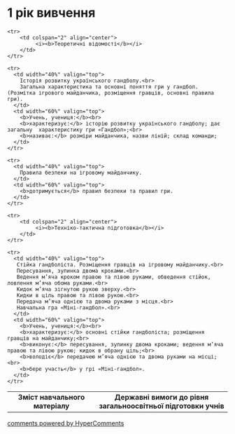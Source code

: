 <div id="hypercomments_widget" class="js-hypercomments-widget invisible"></div>

1 рік вивчення
=============================

<table>
  <body>
    <tr>
      <td width="40%" align="center">
        <b>Зміст навчального матеріалу</b>
      </td>
      <td width="60%" align="center" valign="top">
        <b>Державні вимоги до рівня загальноосвітньої підготовки учнів</b>
      </td>
    </tr>

    <tr>
    	<td colspan="2" align="center">
    		 <i><b>Теоретичні відомості</b></i>
    	</td>
    </tr>

    <tr>
      <td width="40%" valign="top">
        Історія розвитку українського гандболу.<br>
        Загальна характеристика та основні поняття гри у гандбол. (Розмітка ігрового майданчика, розміщення гравців, основні правила гри).
      </td>
      <td width="60%" valign="top">
        <b>Учень, учениця:</b><br>
        <b>характеризує:</b> історію розвитку українського гандболу; дає загальну  характеристику гри «Гандбол»;<br>
		<b>називає:</b> розміри майданчика, назви ліній; склад команди;
      </td>
    </tr>

    <tr>
      <td width="40%" valign="top">
       	Правила безпеки на ігровому майданчику.
      </td>
      <td width="60%" valign="top">
        <b>дотримується</b> правил безпеки та правил гри.
      </td>
    </tr>

    <tr>
    	<td colspan="2" align="center">
    		 <i><b>Техніко-тактична підготовка</b></i>
    	</td>
    </tr>

    <tr>
      <td width="40%" valign="top">
       Стійка гандболіста. Розміщення гравців на ігровому майданчику.<br>
       Пересування, зупинка двома кроками.<br>
       Ведення м’яча кроком правою та лівою руками, обведення стійок, ловлення м’яча обома руками.<br>
       Кидок м’яча зігнутою рукою зверху.<br>
       Кидки в ціль правою та лівою рукою.<br>
       Передача м’яча однією та двома руками з місця.<br>
       Навчальна гра «Міні-гандбол».<br>
      </td>
      <td width="60%" valign="top">
        <b>Учень, учениця:</b><br>
        <b>характеризує:</b> основні стійки гандболіста; розміщення гравців на майданчику;<br>
        <b>виконує:</b> пересування, зупинку двома кроками; ведення м’яча правою та лівою рукою; кидок в обрану ціль;<br>
        <b>володіє</b> передачею м’яча однією та двома руками на місці;<br>
        <b>бере участь</b> у грі «Міні-гандбол».
      </td>
    </tr>
  </body>
</table>

<div class="js-hypercomments-container">
    <a href="http://hypercomments.com" class="hc-link" title="comments widget">comments powered by HyperComments</a>
</div>